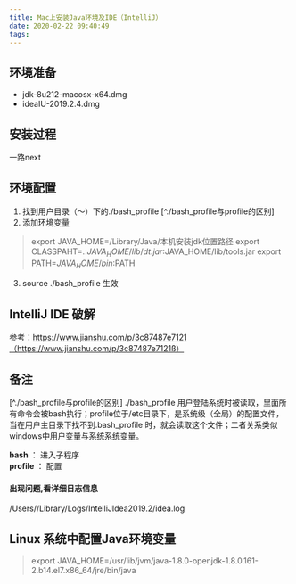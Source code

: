 ```yaml
---
title: Mac上安装Java环境及IDE（IntelliJ）
date: 2020-02-22 09:40:49
tags:
---
```


## 环境准备

- jdk-8u212-macosx-x64.dmg
- ideaIU-2019.2.4.dmg

## 安装过程

一路next

## 环境配置

1. 找到用户目录（～）下的./bash_profile [^./bash_profile与profile的区别]
2. 添加环境变量
> export JAVA_HOME=/Library/Java/本机安装jdk位置路径
> export CLASSPAHT=.:$JAVA_HOME/lib/dt.jar:$JAVA_HOME/lib/tools.jar
> export PATH=$JAVA_HOME/bin:$PATH
3. source ./bash_profile 生效

## IntelliJ IDE 破解
参考：https://www.jianshu.com/p/3c87487e7121（https://www.jianshu.com/p/3c87487e7121ß）


## 备注
[^./bash_profile与profile的区别] ./bash_profile 用户登陆系统时被读取，里面所有命令会被bash执行；profile位于/etc目录下，是系统级（全局）的配置文件，当在用户主目录下找不到.bash_profile 时，就会读取这个文件；二者关系类似windows中用户变量与系统系统变量。

**bash** ： 进入子程序   
**profile** ： 配置

#### 出现问题,看详细日志信息
/Users//Library/Logs/IntelliJIdea2019.2/idea.log

## Linux 系统中配置Java环境变量
> export JAVA_HOME=/usr/lib/jvm/java-1.8.0-openjdk-1.8.0.161-2.b14.el7.x86_64/jre/bin/java





